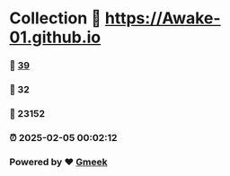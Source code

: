 # Collection :link: https://Awake-01.github.io 
### :page_facing_up: [39](https://Awake-01.github.io/tag.html) 
### :speech_balloon: 32 
### :hibiscus: 23152 
### :alarm_clock: 2025-02-05 00:02:12 
### Powered by :heart: [Gmeek](https://github.com/Meekdai/Gmeek)
